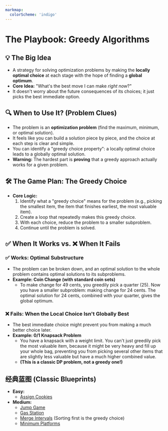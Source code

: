 ```yaml
---
markmap:
  colorScheme: 'indigo'
---
```


# The Playbook: Greedy Algorithms

## 💡 The Big Idea
- A strategy for solving optimization problems by making the **locally optimal choice** at each stage with the hope of finding a **global optimum**.
- **Core Idea:** "What's the best move I can make *right now*?"
- It doesn't worry about the future consequences of its choices; it just picks the best immediate option.

## 🔍 When to Use It? (Problem Clues)
- The problem is an **optimization problem** (find the maximum, minimum, or optimal solution).
- It feels like you can build a solution piece by piece, and the choice at each step is clear and simple.
- You can identify a "greedy choice property": a locally optimal choice leads to a globally optimal solution.
- **Warning:** The hardest part is **proving** that a greedy approach actually works for a given problem.

## 🛠️ The Game Plan: The Greedy Choice
- **Core Logic:**
  1.  Identify what a "greedy choice" means for the problem (e.g., picking the smallest item, the item that finishes earliest, the most valuable item).
  2.  Create a loop that repeatedly makes this greedy choice.
  3.  With each choice, reduce the problem to a smaller subproblem.
  4.  Continue until the problem is solved.

## ✅ When It Works vs. ❌ When It Fails

### ✅ Works: Optimal Substructure
- The problem can be broken down, and an optimal solution to the whole problem contains optimal solutions to its subproblems.
- **Example: Coin Change (with standard coin sets)**
  - To make change for 49 cents, you greedily pick a quarter (25). Now you have a smaller subproblem: making change for 24 cents. The optimal solution for 24 cents, combined with your quarter, gives the global optimum.

### ❌ Fails: When the Local Choice Isn't Globally Best
- The best immediate choice might prevent you from making a much better choice later.
- **Example: 0/1 Knapsack Problem**
  - You have a knapsack with a weight limit. You can't just greedily pick the most valuable item, because it might be very heavy and fill up your whole bag, preventing you from picking several other items that are slightly less valuable but have a much higher combined value.
  - **(This is a classic DP problem, not a greedy one!)**

## 经典蓝图 (Classic Blueprints)
- **Easy:**
  - [Assign Cookies](https://leetcode.com/problems/assign-cookies/)
- **Medium:**
  - [Jump Game](https://leetcode.com/problems/jump-game/)
  - [Gas Station](https://leetcode.com/problems/gas-station/)
  - [Merge Intervals](https://leetcode.com/problems/merge-intervals/) (Sorting first is the greedy choice)
  - [Minimum Platforms](https://www.geeksforgeeks.org/problems/minimum-platforms-1587115620/1)
